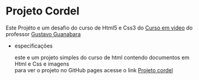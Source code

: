 # Projeto Cordel

<p>Este Projéto e um desafio do curso de Html5 e Css3 do <a href="#">Curso em video</a> do professor <a href="#">Gustavo Guanabara</a></p>

<ul>
    <li>especificações 
    <p>este e um projeto simples do curso de html contendo documentos em Html e Css e imagens <br> para ver o projeto no GitHub pages acesse o link <a href="#">Projeto cordel</a></p>

</ul>

